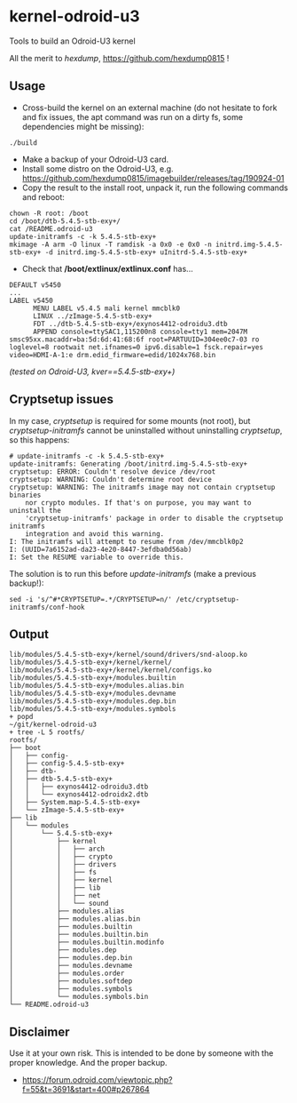 # kernel-odroid-u3
Tools to build an Odroid-U3 kernel

All the merit to _hexdump_, https://github.com/hexdump0815 !

## Usage

* Cross-build the kernel on an external machine (do not hesitate to fork and fix issues, the apt command was run on a dirty fs, some dependencies might be missing):

```
./build
```
* Make a backup of your Odroid-U3 card.
* Install some distro on the Odroid-U3, e.g. https://github.com/hexdump0815/imagebuilder/releases/tag/190924-01
* Copy the result to the install root, unpack it, run the following commands and reboot:

```
chown -R root: /boot
cd /boot/dtb-5.4.5-stb-exy+/
cat /README.odroid-u3
update-initramfs -c -k 5.4.5-stb-exy+
mkimage -A arm -O linux -T ramdisk -a 0x0 -e 0x0 -n initrd.img-5.4.5-stb-exy+ -d initrd.img-5.4.5-stb-exy+ uInitrd-5.4.5-stb-exy+

```

* Check that **/boot/extlinux/extlinux.conf** has...
```
DEFAULT v5450
...
LABEL v5450
      MENU LABEL v5.4.5 mali kernel mmcblk0
      LINUX ../zImage-5.4.5-stb-exy+
      FDT ../dtb-5.4.5-stb-exy+/exynos4412-odroidu3.dtb
      APPEND console=ttySAC1,115200n8 console=tty1 mem=2047M smsc95xx.macaddr=ba:5d:6d:41:68:6f root=PARTUUID=304ee0c7-03 ro loglevel=8 rootwait net.ifnames=0 ipv6.disable=1 fsck.repair=yes video=HDMI-A-1:e drm.edid_firmware=edid/1024x768.bin
```

_(tested on Odroid-U3, kver==5.4.5-stb-exy+)_

## Cryptsetup issues

In my case, _cryptsetup_ is required for some mounts (not root), but _cryptsetup-initramfs_ cannot be uninstalled without uninstalling _cryptsetup_, so this happens:

```
# update-initramfs -c -k 5.4.5-stb-exy+
update-initramfs: Generating /boot/initrd.img-5.4.5-stb-exy+
cryptsetup: ERROR: Couldn't resolve device /dev/root
cryptsetup: WARNING: Couldn't determine root device
cryptsetup: WARNING: The initramfs image may not contain cryptsetup binaries
    nor crypto modules. If that's on purpose, you may want to uninstall the
    'cryptsetup-initramfs' package in order to disable the cryptsetup initramfs
    integration and avoid this warning.
I: The initramfs will attempt to resume from /dev/mmcblk0p2
I: (UUID=7a6152ad-da23-4e20-8447-3efdba0d56ab)
I: Set the RESUME variable to override this.

```
The solution is to run this before _update-initramfs_ (make a previous backup!):

```
sed -i 's/^#*CRYPTSETUP=.*/CRYPTSETUP=n/' /etc/cryptsetup-initramfs/conf-hook
```

## Output

```
lib/modules/5.4.5-stb-exy+/kernel/sound/drivers/snd-aloop.ko
lib/modules/5.4.5-stb-exy+/kernel/kernel/
lib/modules/5.4.5-stb-exy+/kernel/kernel/configs.ko
lib/modules/5.4.5-stb-exy+/modules.builtin
lib/modules/5.4.5-stb-exy+/modules.alias.bin
lib/modules/5.4.5-stb-exy+/modules.devname
lib/modules/5.4.5-stb-exy+/modules.dep.bin
lib/modules/5.4.5-stb-exy+/modules.symbols
+ popd
~/git/kernel-odroid-u3
+ tree -L 5 rootfs/
rootfs/
├── boot
│   ├── config-
│   ├── config-5.4.5-stb-exy+
│   ├── dtb-
│   ├── dtb-5.4.5-stb-exy+
│   │   ├── exynos4412-odroidu3.dtb
│   │   └── exynos4412-odroidx2.dtb
│   ├── System.map-5.4.5-stb-exy+
│   └── zImage-5.4.5-stb-exy+
├── lib
│   └── modules
│       └── 5.4.5-stb-exy+
│           ├── kernel
│           │   ├── arch
│           │   ├── crypto
│           │   ├── drivers
│           │   ├── fs
│           │   ├── kernel
│           │   ├── lib
│           │   ├── net
│           │   └── sound
│           ├── modules.alias
│           ├── modules.alias.bin
│           ├── modules.builtin
│           ├── modules.builtin.bin
│           ├── modules.builtin.modinfo
│           ├── modules.dep
│           ├── modules.dep.bin
│           ├── modules.devname
│           ├── modules.order
│           ├── modules.softdep
│           ├── modules.symbols
│           └── modules.symbols.bin
└── README.odroid-u3

```

## Disclaimer

Use it at your own risk. This is intended to be done by someone with the proper knowledge. And the proper backup.

* https://forum.odroid.com/viewtopic.php?f=55&t=3691&start=400#p267864
